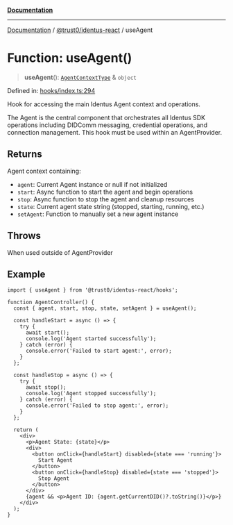 [**Documentation**](../../../README.md)

***

[Documentation](../../../README.md) / [@trust0/identus-react](../README.md) / useAgent

# Function: useAgent()

> **useAgent**(): [`AgentContextType`](../context/type-aliases/AgentContextType.md) & `object`

Defined in: [hooks/index.ts:294](https://github.com/trust0-project/identus/blob/94eb37ac3e348bfb235eefd303acf4a8e113137e/packages/identus-react/src/hooks/index.ts#L294)

Hook for accessing the main Identus Agent context and operations.

The Agent is the central component that orchestrates all Identus SDK operations
including DIDComm messaging, credential operations, and connection management.
This hook must be used within an AgentProvider.

## Returns

Agent context containing:
  - `agent`: Current Agent instance or null if not initialized
  - `start`: Async function to start the agent and begin operations
  - `stop`: Async function to stop the agent and cleanup resources  
  - `state`: Current agent state string (stopped, starting, running, etc.)
  - `setAgent`: Function to manually set a new agent instance

## Throws

When used outside of AgentProvider

## Example

```tsx
import { useAgent } from '@trust0/identus-react/hooks';

function AgentController() {
  const { agent, start, stop, state, setAgent } = useAgent();
  
  const handleStart = async () => {
    try {
      await start();
      console.log('Agent started successfully');
    } catch (error) {
      console.error('Failed to start agent:', error);
    }
  };
  
  const handleStop = async () => {
    try {
      await stop();
      console.log('Agent stopped successfully');
    } catch (error) {
      console.error('Failed to stop agent:', error);
    }
  };
  
  return (
    <div>
      <p>Agent State: {state}</p>
      <div>
        <button onClick={handleStart} disabled={state === 'running'}>
          Start Agent
        </button>
        <button onClick={handleStop} disabled={state === 'stopped'}>
          Stop Agent
        </button>
      </div>
      {agent && <p>Agent ID: {agent.getCurrentDID()?.toString()}</p>}
    </div>
  );
}
```
